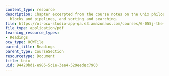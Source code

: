```yaml
---
content_type: resource
description: Chapter excerpted from the course notes on the Unix philosophy, building
  blocks and pipelines, and sorting and searching.
file: https://ol-ocw-studio-app-qa.s3.amazonaws.com/courses/6-055j-the-art-of-approximation-in-science-and-engineering-spring-2008/94420bd1e9855c1e3ea4529eedec7903_feb15.pdf
file_type: application/pdf
learning_resource_types:
- Readings
ocw_type: OCWFile
parent_title: Readings
parent_type: CourseSection
resourcetype: Document
title: Unix
uid: 94420bd1-e985-5c1e-3ea4-529eedec7903
---
```

